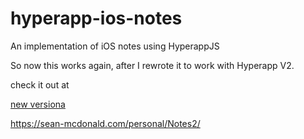 # hyperapp-ios-notes
An implementation of iOS notes using HyperappJS

So now this works again, after I rewrote it to work with Hyperapp V2. 



check it out at

[new versiona](https://sean-mcdonald.com/personal/Notes2/)

https://sean-mcdonald.com/personal/Notes2/
